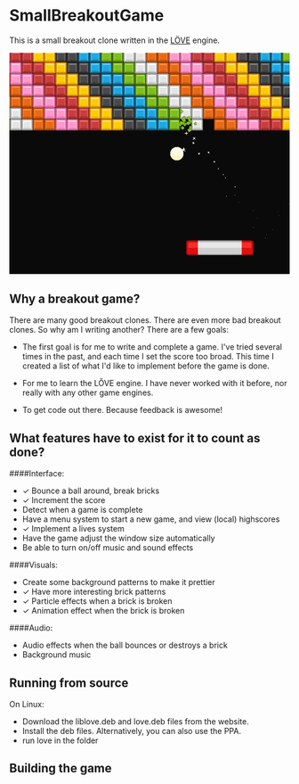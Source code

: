 SmallBreakoutGame
================

This is a small breakout clone written in the [LÖVE](https://love2d.org/) engine. 

![Screenshot of game](SampleImages/screenshot2.png)


Why a breakout game?
--------------------

There are many good breakout clones. There are even more bad breakout clones. So why am I writing another? There are a few goals:

 - The first goal is for me to write and complete a game. I've tried several times in the past, and each time I set the score too broad. This time I created a list of what I'd like to implement before the game is done.

 - For me to learn the LŐVE engine. I have never worked with it before, nor really with any other game engines.

 - To get code out there. Because feedback is awesome!


What features have to exist for it to count as done?
----------------------------------------------------
####Interface:

  - ✓ Bounce a ball around, break bricks						
  - ✓ Increment the score
  - Detect when a game is complete
  - Have a menu system to start a new game, and view (local) highscores
  - ✓ Implement a lives system
  - Have the game adjust the window size automatically
  - Be able to turn on/off music and sound effects


####Visuals:

 - Create some background patterns to make it prettier
 - ✓ Have more interesting brick patterns
 - ✓ Particle effects when a brick is broken
 - ✓ Animation effect when the brick is broken

####Audio:

 - Audio effects when the ball bounces or destroys a brick
 - Background music

Running from source
-------------------

 On Linux:

 - Download the liblove.deb and love.deb files from the website.
 - Install the deb files. Alternatively, you can also use the PPA.
 - run love in the folder


Building the game
-----------------